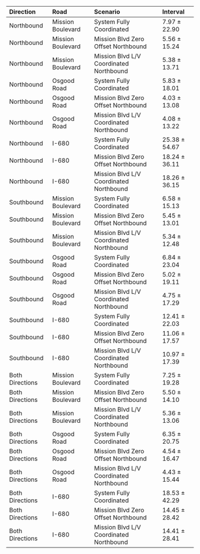 | Direction       | Road              | Scenario                                | Interval      |
|:----------------|:------------------|:----------------------------------------|:--------------|
| Northbound      | Mission Boulevard | System Fully Coordinated                | 7.97 ± 22.90  |
| Northbound      | Mission Boulevard | Mission Blvd Zero Offset Northbound     | 5.56 ± 15.24  |
| Northbound      | Mission Boulevard | Mission Blvd L/V Coordinated Northbound | 5.38 ± 13.71  |
| Northbound      | Osgood Road       | System Fully Coordinated                | 5.83 ± 18.01  |
| Northbound      | Osgood Road       | Mission Blvd Zero Offset Northbound     | 4.03 ± 13.08  |
| Northbound      | Osgood Road       | Mission Blvd L/V Coordinated Northbound | 4.08 ± 13.22  |
| Northbound      | I-680             | System Fully Coordinated                | 25.38 ± 54.67 |
| Northbound      | I-680             | Mission Blvd Zero Offset Northbound     | 18.24 ± 36.11 |
| Northbound      | I-680             | Mission Blvd L/V Coordinated Northbound | 18.26 ± 36.15 |
| Southbound      | Mission Boulevard | System Fully Coordinated                | 6.58 ± 15.13  |
| Southbound      | Mission Boulevard | Mission Blvd Zero Offset Northbound     | 5.45 ± 13.01  |
| Southbound      | Mission Boulevard | Mission Blvd L/V Coordinated Northbound | 5.34 ± 12.48  |
| Southbound      | Osgood Road       | System Fully Coordinated                | 6.84 ± 23.04  |
| Southbound      | Osgood Road       | Mission Blvd Zero Offset Northbound     | 5.02 ± 19.11  |
| Southbound      | Osgood Road       | Mission Blvd L/V Coordinated Northbound | 4.75 ± 17.29  |
| Southbound      | I-680             | System Fully Coordinated                | 12.41 ± 22.03 |
| Southbound      | I-680             | Mission Blvd Zero Offset Northbound     | 11.06 ± 17.57 |
| Southbound      | I-680             | Mission Blvd L/V Coordinated Northbound | 10.97 ± 17.39 |
| Both Directions | Mission Boulevard | System Fully Coordinated                | 7.25 ± 19.28  |
| Both Directions | Mission Boulevard | Mission Blvd Zero Offset Northbound     | 5.50 ± 14.10  |
| Both Directions | Mission Boulevard | Mission Blvd L/V Coordinated Northbound | 5.36 ± 13.06  |
| Both Directions | Osgood Road       | System Fully Coordinated                | 6.35 ± 20.75  |
| Both Directions | Osgood Road       | Mission Blvd Zero Offset Northbound     | 4.54 ± 16.47  |
| Both Directions | Osgood Road       | Mission Blvd L/V Coordinated Northbound | 4.43 ± 15.44  |
| Both Directions | I-680             | System Fully Coordinated                | 18.53 ± 42.29 |
| Both Directions | I-680             | Mission Blvd Zero Offset Northbound     | 14.45 ± 28.42 |
| Both Directions | I-680             | Mission Blvd L/V Coordinated Northbound | 14.41 ± 28.41 |